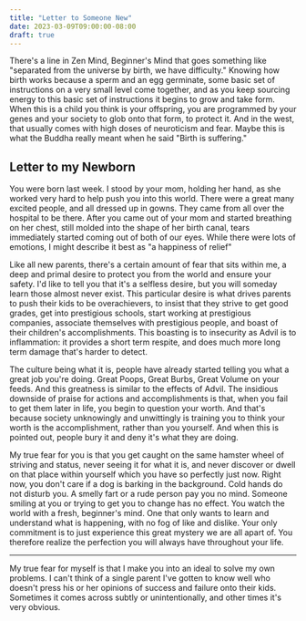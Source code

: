 ```yaml
---
title: "Letter to Someone New"
date: 2023-03-09T09:00:00-08:00
draft: true
---
```


There's a line in Zen Mind, Beginner's Mind that goes something like "separated from the universe by birth, we have difficulty." Knowing how birth works because a sperm and an egg germinate, some basic set of instructions on a very small level come together, and as you keep sourcing energy to this basic set of instructions it begins to grow and take form. When this is a child you think is your offspring, you are programmed by your genes and your society to glob onto that form, to protect it. And in the west, that usually comes with high doses of neuroticism and fear. Maybe this is what the Buddha really meant when he said "Birth is suffering."

## Letter to my Newborn

You were born last week. I stood by your mom, holding her hand, as she worked very hard to help push you into this world. There were a great many excited people, and all dressed up in gowns. They came from all over the hospital to be there. After you came out of your mom and started breathing on her chest, still molded into the shape of her birth canal, tears immediately started coming out of both of our eyes. While there were lots of emotions, I might describe it best as "a happiness of relief"

Like all new parents, there's a certain amount of fear that sits within me, a deep and primal desire to protect you from the world and ensure your safety. I'd like to tell you that it's a selfless desire, but you will someday learn those almost never exist. This particular desire is what drives parents to push their kids to be overachievers, to insist that they strive to get good grades, get into prestigious schools, start working at prestigious companies, associate themselves with prestigious people, and boast of their children's accomplishments. This boasting is to insecurity as Advil is to inflammation: it provides a short term respite, and does much more long term damage that's harder to detect.

The culture being what it is, people have already started telling you what a great job you're doing. Great Poops, Great Burbs, Great Volume on your feeds. And this greatness is similar to the effects of Advil. The insidious downside of praise for actions and accomplishments is that, when you fail to get them later in life, you begin to question your worth. And that's because society unknowingly and unwittingly is training you to think your worth is the accomplishment, rather than you yourself. And when this is pointed out, people bury it and deny it's what they are doing. 

My true fear for you is that you get caught on the same hamster wheel of striving and status, never seeing it for what it is, and never discover or dwell on that place within yourself which you have so perfectly just now. Right now, you don't care if a dog is barking in the background. Cold hands do not disturb you. A smelly fart or a rude person pay you no mind. Someone smiling at you or trying to get you to change has no effect. You watch the world with a fresh, beginner's mind. One that only wants to learn and understand what is happening, with no fog of like and dislike. Your only commitment is to just experience this great mystery we are all apart of. You therefore realize the perfection you will always have throughout your life.

---

My true fear for myself is that I make you into an ideal to solve my own problems. I can't think of a single parent I've gotten to know well who doesn't press his or her opinions of success and failure onto their kids. Sometimes it comes across subtly or unintentionally, and other times it's very obvious. 



